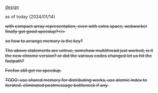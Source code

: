 [design](design_note.md)

as of today (2024/01/14)

<s>with compact array representation, even with extra space, webworker finally got good speedup?</>

<s>so how to arrange memory is the key?</s> 

The above statements are untrue, somehow multithread just worked, is it the new chrome version? or did the various codes changed let us hit the fastpath?

Firefox still get no speedup.

TODO:
use shared memory for distributing works, use atomic index to iterated. eliminated postmessage bottleneck if any. 
